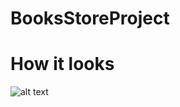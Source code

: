 # **BooksStoreProject**

# **How it looks**
![alt text](https://docs.google.com/uc?id=1dBq0ztV4fyhGLrxIEWzEhW7IqTB-rAJx)

